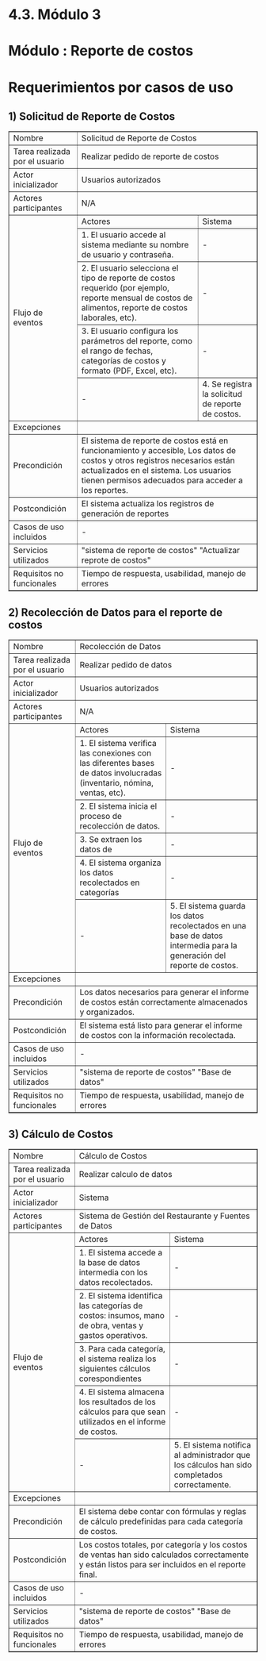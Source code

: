 # 4.3. Módulo 3
# Módulo : Reporte de costos 
# Requerimientos por casos de uso

## 1) Solicitud de Reporte de Costos

<table border="1">
	<tbody>
		<tr>
			<td>Nombre</td>
			<td colspan="2">Solicitud de Reporte de Costos</td>
		</tr>
		<tr>
			<td>Tarea realizada por el usuario</td>
			<td colspan="2">Realizar pedido de reporte de costos</td>
		</tr>
		<tr>
			<td>Actor inicializador</td>
			<td colspan="2">Usuarios autorizados</td>
		</tr>
		<tr>
			<td>Actores participantes</td>
			<td colspan="2">N/A</td>
		</tr>
		<tr>
			<td rowspan="5">Flujo de eventos</td>
			<td>Actores</td>
			<td>Sistema</td>
		</tr>
		<tr>
			<td>1. El usuario accede al sistema mediante su nombre de usuario y contraseña.</td>
			<td>-</td>
		</tr>
		<tr>
			<td>2. El usuario selecciona el tipo de reporte de costos requerido (por ejemplo, reporte mensual de costos de alimentos, reporte de costos laborales, etc).</td>
			<td>-</td>
		</tr>
		<tr>
			<td>3. El usuario configura los parámetros del reporte, como el rango de fechas, categorías de costos y formato (PDF, Excel, etc).</td>
			<td>-</td>
		</tr>
		<tr>
			<td>-</td>
			<td>4. Se registra la solicitud de reporte de costos.</td>
		</tr>
		<tr>
			<td>Excepciones</td>
			<td colspan="2"></td>
		</tr>
		<tr>
			<td>Precondición</td>
			<td colspan="2">El sistema de reporte de costos está en funcionamiento y accesible, Los datos de costos y otros registros necesarios están actualizados en el sistema. Los usuarios tienen permisos adecuados para acceder a los reportes.</td>
		</tr>
		<tr>
			<td>Postcondición</td>
			<td colspan="2">El sistema actualiza los registros de generación de reportes </td>
		</tr>
		<tr>
			<td>Casos de uso incluidos</td>
			<td colspan="2">-</td>
		</tr>
		<tr>
			<td>Servicios utilizados</td>
			<td colspan="2">"sistema de reporte de costos" "Actualizar reprote de costos"</td>
		</tr>
		<tr>
			<td>Requisitos no funcionales</td>
			<td colspan="2">Tiempo de respuesta, usabilidad, manejo de errores</td>
		</tr>
	</tbody>
</table>

## 2) Recolección de Datos para el reporte de costos

<table border="1">
	<tbody>
		<tr>
			<td>Nombre</td>
			<td colspan="2">Recolección de Datos</td>
		</tr>
		<tr>
			<td>Tarea realizada por el usuario</td>
			<td colspan="2">Realizar pedido de datos</td>
		</tr>
		<tr>
			<td>Actor inicializador</td>
			<td colspan="2">Usuarios autorizados</td>
		</tr>
		<tr>
			<td>Actores participantes</td>
			<td colspan="2">N/A</td>
		</tr>
		<tr>
			<td rowspan="6">Flujo de eventos</td>
			<td>Actores</td>
			<td>Sistema</td>
		</tr>
		<tr>
			<td>1. El sistema verifica las conexiones con las diferentes bases de datos involucradas (inventario, nómina, ventas, etc).</td>
			<td>-</td>
		</tr>
		<tr>
			<td>2. El sistema inicia el proceso de recolección de datos.</td>
			<td>-</td>
		</tr>
		<tr>
			<td>3. Se extraen los datos de </td>
			<td>-</td>
		</tr
		<tr>
			<td>4. El sistema organiza los datos recolectados en categorías </td>
			<td>-</td>
		</tr>
		<tr>
			<td>-</td>
			<td>5. El sistema guarda los datos recolectados en una base de datos intermedia para la generación del reporte de costos.</td>
		</tr>
		<tr>
			<td>Excepciones</td>
			<td colspan="2"></td>
		</tr>
		<tr>
			<td>Precondición</td>
			<td colspan="2">Los datos necesarios para generar el informe de costos están correctamente almacenados y organizados.</td>
		</tr>
		<tr>
			<td>Postcondición</td>
			<td colspan="2">El sistema está listo para generar el informe de costos con la información recolectada.</td>
		</tr>
		<tr>
			<td>Casos de uso incluidos</td>
			<td colspan="2">-</td>
		</tr>
		<tr>
			<td>Servicios utilizados</td>
			<td colspan="2">"sistema de reporte de costos" "Base de datos"</td>
		</tr>
		<tr>
			<td>Requisitos no funcionales</td>
			<td colspan="2">Tiempo de respuesta, usabilidad, manejo de errores</td>
		</tr>
	</tbody>
</table>

## 3) Cálculo de Costos

<table border="1">
	<tbody>
		<tr>
			<td>Nombre</td>
			<td colspan="2">Cálculo de Costos</td>
		</tr>
		<tr>
			<td>Tarea realizada por el usuario</td>
			<td colspan="2">Realizar calculo de datos</td>
		</tr>
		<tr>
			<td>Actor inicializador</td>
			<td colspan="2">Sistema</td>
		</tr>
		<tr>
			<td>Actores participantes</td>
			<td colspan="2">Sistema de Gestión del Restaurante y Fuentes de Datos</td>
		</tr>
		<tr>
			<td rowspan="6">Flujo de eventos</td>
			<td>Actores</td>
			<td>Sistema</td>
		</tr>
		<tr>
			<td>1. El sistema accede a la base de datos intermedia con los datos recolectados.</td>
			<td>-</td>
		</tr>
		<tr>
			<td>2. El sistema identifica las categorías de costos: insumos, mano de obra, ventas y gastos operativos.</td>
			<td>-</td>
		</tr>
		<tr>
			<td>3. Para cada categoría, el sistema realiza los siguientes cálculos corespondientes </td>
			<td>-</td>
		</tr
		<tr>
			<td>4. El sistema almacena los resultados de los cálculos para que sean utilizados en el informe de costos.</td>
			<td>-</td>
		</tr>
		<tr>
			<td>-</td>
			<td>5. El sistema notifica al administrador que los cálculos han sido completados correctamente.</td>
		</tr>
		<tr>
			<td>Excepciones</td>
			<td colspan="2"></td>
		</tr>
		<tr>
			<td>Precondición</td>
			<td colspan="2">El sistema debe contar con fórmulas y reglas de cálculo predefinidas para cada categoría de costos.</td>
		</tr>
		<tr>
			<td>Postcondición</td>
			<td colspan="2">Los costos totales, por categoría y los costos de ventas han sido calculados correctamente y están listos para ser incluidos en el reporte final.</td>
		</tr>
		<tr>
			<td>Casos de uso incluidos</td>
			<td colspan="2">-</td>
		</tr>
		<tr>
			<td>Servicios utilizados</td>
			<td colspan="2">"sistema de reporte de costos" "Base de datos"</td>
		</tr>
		<tr>
			<td>Requisitos no funcionales</td>
			<td colspan="2">Tiempo de respuesta, usabilidad, manejo de errores</td>
		</tr>
	</tbody>
</table>
